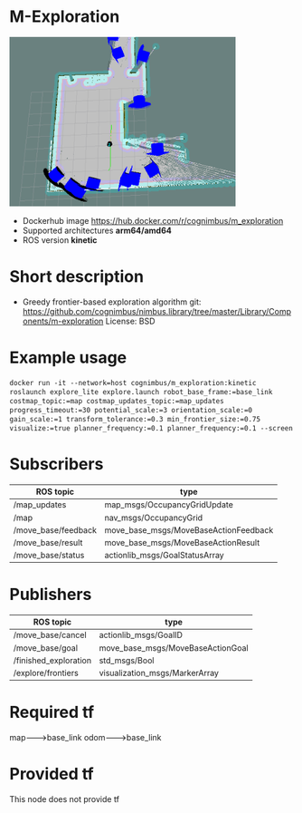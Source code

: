 # M-Exploration

<img src="./m-exploration/exploration.png" alt="m-exploration" width="400"/>

* Dockerhub image https://hub.docker.com/r/cognimbus/m_exploration
* Supported architectures <b>arm64/amd64</b>
* ROS version <b>kinetic</b>

# Short description
* Greedy frontier-based exploration algorithm
git: https://github.com/cognimbus/nimbus.library/tree/master/Library/Components/m-exploration
License: BSD

# Example usage
```
docker run -it --network=host cognimbus/m_exploration:kinetic roslaunch explore_lite explore.launch robot_base_frame:=base_link costmap_topic:=map costmap_updates_topic:=map_updates progress_timeout:=30 potential_scale:=3 orientation_scale:=0 gain_scale:=1 transform_tolerance:=0.3 min_frontier_size:=0.75 visualize:=true planner_frequency:=0.1 planner_frequency:=0.1 --screen
```

# Subscribers
ROS topic | type
--- | ---
/map_updates | map_msgs/OccupancyGridUpdate
/map | nav_msgs/OccupancyGrid
/move_base/feedback | move_base_msgs/MoveBaseActionFeedback
/move_base/result | move_base_msgs/MoveBaseActionResult
/move_base/status | actionlib_msgs/GoalStatusArray


# Publishers
ROS topic | type
--- | ---
/move_base/cancel | actionlib_msgs/GoalID
/move_base/goal | move_base_msgs/MoveBaseActionGoal
/finished_exploration | std_msgs/Bool
/explore/frontiers | visualization_msgs/MarkerArray


# Required tf
map--->base_link
odom--->base_link


# Provided tf
This node does not provide tf


